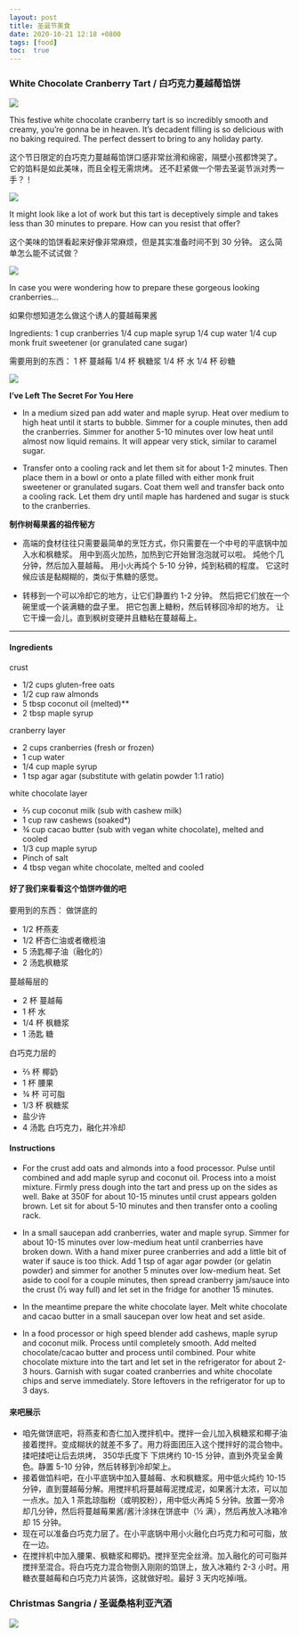 ```yaml
---
layout: post
title: 圣诞节美食
date: 2020-10-21 12:18 +0800
tags: [food]
toc:  true
---
```


<!-- Global site tag (gtag.js) - Google Analytics -->
  <script async src="https://www.googletagmanager.com/gtag/js?id=G-TG0XJZG53F"></script>
  <script>
    window.dataLayer = window.dataLayer || [];
    function gtag(){dataLayer.push(arguments);}
    gtag('js', new Date());

    gtag('config', 'G-TG0XJZG53F');
  </script>

### White Chocolate Cranberry Tart / 白巧克力蔓越莓馅饼

![](https://joy3luo.github.io/mathnotes/pics/food/1.jpg)

This festive white chocolate cranberry tart is so incredibly smooth and creamy, you’re gonna be in heaven. It’s decadent filling is so delicious with no baking required. The perfect dessert to bring to any holiday party.

这个节日限定的白巧克力蔓越莓馅饼口感非常丝滑和绵密，隔壁小孩都馋哭了。 它的馅料是如此美味，而且全程无需烘烤。 还不赶紧做一个带去圣诞节派对秀一手？！

![](https://joy3luo.github.io/mathnotes/pics/food/2.jpg)

It might look like a lot of work but this tart is deceptively simple and takes less than 30 minutes to prepare. How can you resist that offer?

这个美味的馅饼看起来好像非常麻烦，但是其实准备时间不到 30 分钟。 这么简单怎么能不试试做？

![](https://joy3luo.github.io/mathnotes/pics/food/3.jpg)

In case you were wondering how to prepare these gorgeous looking cranberries…

如果你想知道怎么做这个诱人的蔓越莓果酱

Ingredients:
1 cup cranberries
1/4 cup maple syrup
1/4 cup water
1/4 cup monk fruit sweetener (or granulated cane sugar)

需要用到的东西：
1 杯 蔓越莓
1/4 杯 枫糖浆
1/4 杯 水
1/4 杯 砂糖

![](https://joy3luo.github.io/mathnotes/pics/food/4.jpg)

**I’ve Left The Secret For You Here**
* In a medium sized pan add water and maple syrup. Heat over medium to high heat until it starts to bubble. Simmer for a couple minutes, then add the cranberries. Simmer for another 5-10 minutes over low heat until almost now liquid remains. It will appear very stick, similar to caramel sugar.

* Transfer onto a cooling rack and let them sit for about 1-2 minutes. Then place them in a bowl or onto a plate filled with either monk fruit sweetener or granulated sugars. Coat them well and transfer back onto a cooling rack. Let them dry until maple has hardened and sugar is stuck to the cranberries.

**制作树莓果酱的祖传秘方**
* 高端的食材往往只需要最简单的烹饪方式，你只需要在一个中号的平底锅中加入水和枫糖浆。 用中到高火加热，加热到它开始冒泡泡就可以啦。 炖他个几分钟，然后加入蔓越莓。 用小火再炖个 5-10 分钟，炖到粘稠的程度。 它这时候应该是黏糊糊的，类似于焦糖的感觉。

* 转移到一个可以冷却它的地方，让它们静置约 1-2 分钟。 然后把它们放在一个碗里或一个装满糖的盘子里。 把它包裹上糖粉，然后转移回冷却的地方。 让它干燥一会儿，直到枫树变硬并且糖粘在蔓越莓上。

----------------------------

#### Ingredients
crust
* 1/2 cups gluten-free oats
* 1/2 cup raw almonds
* 5 tbsp coconut oil (melted)**
* 2 tbsp maple syrup

cranberry layer
* 2 cups cranberries (fresh or frozen)
* 1 cup water
* 1/4 cup maple syrup
* 1 tsp agar agar (substitute with gelatin powder 1:1 ratio)

white chocolate layer
* ⅔ cup coconut milk (sub with cashew milk)
* 1 cup raw cashews (soaked*)
* ¾ cup cacao butter (sub with vegan white chocolate), melted and cooled
* 1/3 cup maple syrup
* Pinch of salt
* 4 tbsp vegan white chocolate, melted and cooled

#### 好了我们来看看这个馅饼咋做的吧

要用到的东西：
做饼底的
* 1/2 杯燕麦
* 1/2 杯杏仁油或者橄榄油
* 5 汤匙椰子油（融化的）
* 2 汤匙枫糖浆

蔓越莓层的
* 2 杯 蔓越莓
* 1 杯 水
* 1/4 杯 枫糖浆
* 1 汤匙 糖

白巧克力层的
* ⅔ 杯 椰奶
* 1 杯 腰果
* ¾ 杯 可可脂
* 1/3 杯 枫糖浆
* 盐少许
* 4 汤匙 白巧克力，融化并冷却

#### Instructions
* For the crust add oats and almonds into a food processor. Pulse until combined and add maple syrup and coconut oil. Process into a moist mixture. Firmly press dough into the tart and press up on the sides as well. Bake at 350F for about 10-15 minutes until crust appears golden brown. Let sit for about 5-10 minutes and then transfer onto a cooling rack.

* In a small saucepan add cranberries, water and maple syrup. Simmer for about 10-15 minutes over low-medium heat until cranberries have broken down. With a hand mixer puree cranberries and add a little bit of water if sauce is too thick. Add 1 tsp of agar agar powder (or gelatin powder) and simmer for another 5 minutes over low-medium heat. Set aside to cool for a couple minutes, then spread cranberry jam/sauce into the crust (½ way full) and let set in the fridge for another 15 minutes.

* In the meantime prepare the white chocolate layer. Melt white chocolate and cacao butter in a small saucepan over low heat and set aside.

* In a food processor or high speed blender add cashews, maple syrup and coconut milk. Process until completely smooth. Add melted chocolate/cacao butter and process until combined. Pour white chocolate mixture into the tart and let set in the refrigerator for about 2-3 hours. Garnish with sugar coated cranberries and white chocolate chips and serve immediately.
Store leftovers in the refrigerator for up to 3 days.

#### 来吧展示
* 咱先做饼底吧，将燕麦和杏仁加入搅拌机中。搅拌一会儿加入枫糖浆和椰子油接着搅拌。变成糊状的就差不多了。用力将面团压入这个搅拌好的混合物中。揉吧揉吧让后去烘烤， 350华氏度下 下烘烤约 10-15 分钟，直到外壳呈金黄色。静置 5-10 分钟，然后转移到冷却架上。
* 接着做馅料吧，在小平底锅中加入蔓越莓、水和枫糖浆。用中低火炖约 10-15 分钟，直到蔓越莓分解。用搅拌机将蔓越莓泥搅成泥，如果酱汁太浓，可以加一点水。加入 1 茶匙琼脂粉（或明胶粉），用中低火再炖 5 分钟。放置一旁冷却几分钟，然后将蔓越莓果酱/酱汁涂抹在饼底中（½ 满），然后再放入冰箱冷却 15 分钟。
* 现在可以准备白巧克力层了。在小平底锅中用小火融化白巧克力和可可脂，放在一边。
* 在搅拌机中加入腰果、枫糖浆和椰奶。搅拌至完全丝滑。加入融化的可可脂并搅拌至混合。将白巧克力混合物倒入刚刚的馅饼上，放入冰箱约 2-3 小时。用糖衣蔓越莓和白巧克力片装饰，这就做好啦。最好 3 天内吃掉i哦。

### Christmas Sangria / 圣诞桑格利亚汽酒
![](https://joy3luo.github.io/mathnotes/pics/food/5.jpg)
